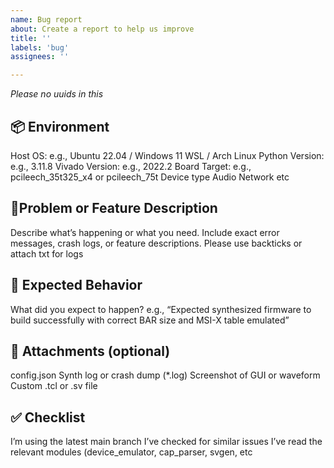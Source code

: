 ```yaml
---
name: Bug report
about: Create a report to help us improve
title: ''
labels: 'bug'
assignees: ''

---
```

*Please no uuids in this*

## 📦 Environment

Host OS:
e.g., Ubuntu 22.04 / Windows 11 WSL / Arch Linux
Python Version:
e.g., 3.11.8
Vivado Version:
e.g., 2022.2
Board Target:
e.g., pcileech_35t325_x4 or pcileech_75t
Device type
Audio Network etc

## 🚨Problem or Feature Description

Describe what’s happening or what you need. Include exact error messages, crash logs, or feature descriptions.
Please use backticks or attach txt for logs

## 🧠 Expected Behavior

What did you expect to happen?
e.g., “Expected synthesized firmware to build successfully with correct BAR size and MSI-X table emulated”

## 📎 Attachments (optional)

config.json
Synth log or crash dump (*.log)
Screenshot of GUI or waveform
Custom .tcl or .sv file

## ✅ Checklist

I’m using the latest main branch
I’ve checked for similar issues
I’ve read the relevant modules (device_emulator, cap_parser, svgen, etc
